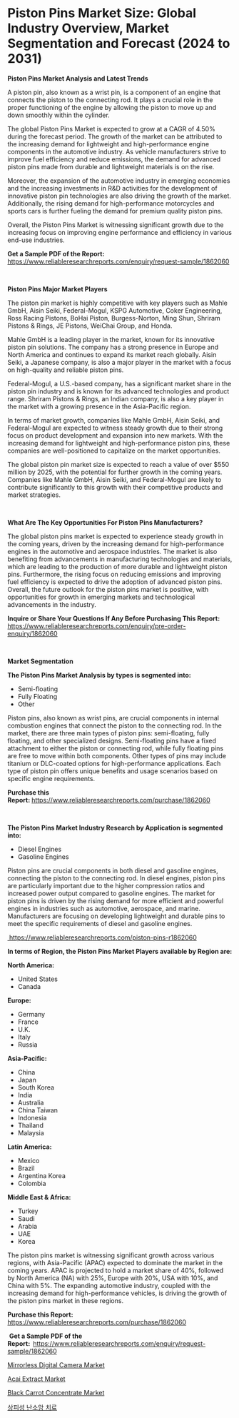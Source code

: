 <p><h1>Piston Pins Market Size: Global Industry Overview, Market Segmentation and Forecast (2024 to 2031)</h1></p><p><strong>Piston Pins Market Analysis and Latest Trends</strong></p>
<p><p>A piston pin, also known as a wrist pin, is a component of an engine that connects the piston to the connecting rod. It plays a crucial role in the proper functioning of the engine by allowing the piston to move up and down smoothly within the cylinder.</p><p>The global Piston Pins Market is expected to grow at a CAGR of 4.50% during the forecast period. The growth of the market can be attributed to the increasing demand for lightweight and high-performance engine components in the automotive industry. As vehicle manufacturers strive to improve fuel efficiency and reduce emissions, the demand for advanced piston pins made from durable and lightweight materials is on the rise.</p><p>Moreover, the expansion of the automotive industry in emerging economies and the increasing investments in R&D activities for the development of innovative piston pin technologies are also driving the growth of the market. Additionally, the rising demand for high-performance motorcycles and sports cars is further fueling the demand for premium quality piston pins.</p><p>Overall, the Piston Pins Market is witnessing significant growth due to the increasing focus on improving engine performance and efficiency in various end-use industries.</p></p>
<p><strong>Get a Sample PDF of the Report:&nbsp;</strong> <a href="https://www.reliableresearchreports.com/enquiry/request-sample/1862060">https://www.reliableresearchreports.com/enquiry/request-sample/1862060</a></p>
<p>&nbsp;</p>
<p><strong>Piston Pins Major Market Players</strong></p>
<p><p>The piston pin market is highly competitive with key players such as Mahle GmbH, Aisin Seiki, Federal-Mogul, KSPG Automotive, Coker Engineering, Ross Racing Pistons, BoHai Piston, Burgess-Norton, Ming Shun, Shriram Pistons & Rings, JE Pistons, WeiChai Group, and Honda.</p><p>Mahle GmbH is a leading player in the market, known for its innovative piston pin solutions. The company has a strong presence in Europe and North America and continues to expand its market reach globally. Aisin Seiki, a Japanese company, is also a major player in the market with a focus on high-quality and reliable piston pins.</p><p>Federal-Mogul, a U.S.-based company, has a significant market share in the piston pin industry and is known for its advanced technologies and product range. Shriram Pistons & Rings, an Indian company, is also a key player in the market with a growing presence in the Asia-Pacific region.</p><p>In terms of market growth, companies like Mahle GmbH, Aisin Seiki, and Federal-Mogul are expected to witness steady growth due to their strong focus on product development and expansion into new markets. With the increasing demand for lightweight and high-performance piston pins, these companies are well-positioned to capitalize on the market opportunities.</p><p>The global piston pin market size is expected to reach a value of over $550 million by 2025, with the potential for further growth in the coming years. Companies like Mahle GmbH, Aisin Seiki, and Federal-Mogul are likely to contribute significantly to this growth with their competitive products and market strategies.</p></p>
<p>&nbsp;</p>
<p><strong>What Are The Key Opportunities For Piston Pins Manufacturers?</strong></p>
<p><p>The global piston pins market is expected to experience steady growth in the coming years, driven by the increasing demand for high-performance engines in the automotive and aerospace industries. The market is also benefiting from advancements in manufacturing technologies and materials, which are leading to the production of more durable and lightweight piston pins. Furthermore, the rising focus on reducing emissions and improving fuel efficiency is expected to drive the adoption of advanced piston pins. Overall, the future outlook for the piston pins market is positive, with opportunities for growth in emerging markets and technological advancements in the industry.</p></p>
<p><strong>Inquire or Share Your Questions If Any Before Purchasing This Report:</strong> <a href="https://www.reliableresearchreports.com/enquiry/pre-order-enquiry/1862060">https://www.reliableresearchreports.com/enquiry/pre-order-enquiry/1862060</a></p>
<p>&nbsp;</p>
<p><strong>Market Segmentation</strong></p>
<p><strong>The Piston Pins Market Analysis by types is segmented into:</strong></p>
<p><ul><li>Semi-floating</li><li>Fully Floating</li><li>Other</li></ul></p>
<p><p>Piston pins, also known as wrist pins, are crucial components in internal combustion engines that connect the piston to the connecting rod. In the market, there are three main types of piston pins: semi-floating, fully floating, and other specialized designs. Semi-floating pins have a fixed attachment to either the piston or connecting rod, while fully floating pins are free to move within both components. Other types of pins may include titanium or DLC-coated options for high-performance applications. Each type of piston pin offers unique benefits and usage scenarios based on specific engine requirements.</p></p>
<p><strong>Purchase this Report:&nbsp;</strong><a href="https://www.reliableresearchreports.com/purchase/1862060">https://www.reliableresearchreports.com/purchase/1862060</a></p>
<p>&nbsp;</p>
<p><strong>The Piston Pins Market Industry Research by Application is segmented into:</strong></p>
<p><ul><li>Diesel Engines</li><li>Gasoline Engines</li></ul></p>
<p><p>Piston pins are crucial components in both diesel and gasoline engines, connecting the piston to the connecting rod. In diesel engines, piston pins are particularly important due to the higher compression ratios and increased power output compared to gasoline engines. The market for piston pins is driven by the rising demand for more efficient and powerful engines in industries such as automotive, aerospace, and marine. Manufacturers are focusing on developing lightweight and durable pins to meet the specific requirements of diesel and gasoline engines.</p></p>
<p><a href="https://www.reliableresearchreports.com/piston-pins-r1862060">&nbsp;https://www.reliableresearchreports.com/piston-pins-r1862060</a></p>
<p><strong>In terms of Region, the Piston Pins Market Players available by Region are:</strong></p>
<p>
    <p> <strong> North America: </strong>
        <ul>
            <li>United States</li>
            <li>Canada</li>
        </ul>
        </p> 
    <p> <strong> Europe: </strong>
        <ul>
            <li>Germany</li>
            <li>France</li>
            <li>U.K.</li>
            <li>Italy</li>
            <li>Russia</li>
        </ul>
        </p> 
    <p> <strong> Asia-Pacific: </strong>
        <ul>
            <li>China</li>
            <li>Japan</li>
            <li>South Korea</li>
            <li>India</li>
            <li>Australia</li>
            <li>China Taiwan</li>
            <li>Indonesia</li>
            <li>Thailand</li>
            <li>Malaysia</li>
        </ul>
        </p> 
    <p> <strong> Latin America: </strong>
        <ul>
            <li>Mexico</li>
            <li>Brazil</li>
            <li>Argentina Korea</li>
            <li>Colombia</li>
        </ul>
        </p> 
    <p> <strong> Middle East & Africa: </strong>
        <ul>
            <li>Turkey</li>
            <li>Saudi</li>
            <li>Arabia</li>
            <li>UAE</li>
            <li>Korea</li>
        </ul>
    </p>
    </p>
<p><p>The piston pins market is witnessing significant growth across various regions, with Asia-Pacific (APAC) expected to dominate the market in the coming years. APAC is projected to hold a market share of 40%, followed by North America (NA) with 25%, Europe with 20%, USA with 10%, and China with 5%. The expanding automotive industry, coupled with the increasing demand for high-performance vehicles, is driving the growth of the piston pins market in these regions.</p></p>
<p><strong>Purchase this Report: </strong><a href="https://www.reliableresearchreports.com/purchase/1862060">https://www.reliableresearchreports.com/purchase/1862060</a></p>
<p>&nbsp;<strong>Get a Sample PDF of the Report:&nbsp;&nbsp;</strong><a href="https://www.reliableresearchreports.com/enquiry/request-sample/1862060">https://www.reliableresearchreports.com/enquiry/request-sample/1862060</a></p>
<p><strong></strong></p>
<p><p><a href="https://github.com/ajiariaa/Market-Research-Report-List-1/blob/main/mirrorless-digital-camera-market.md">Mirrorless Digital Camera Market</a></p><p><a href="https://medium.com/@christopher.walker6564/acai-extract-market-share-and-new-trends-analysis-by-its-type-application-end-use-and-forecast-309c3cfa3c60">Acai Extract Market</a></p><p><a href="https://medium.com/@javooyce546456/global-black-carrot-concentrate-market-size-is-expected-to-reach-at-a-cagr-of-12-3-2c736484658b">Black Carrot Concentrate Market</a></p><p><a href="https://github.com/mdmazharulnwr786/Market-Research-Report-List-2/blob/main/837963744039.md">상피성 난소암 치료</a></p></p>